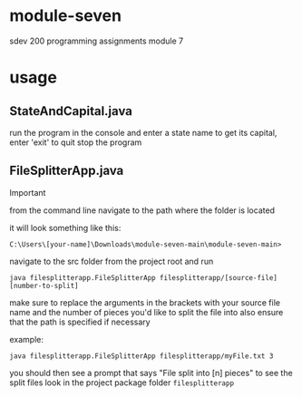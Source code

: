 # module-seven
sdev 200 programming assignments module 7

# usage

## StateAndCapital.java
run the program in the console and enter a state name to get its capital, enter 'exit' to quit stop the program

## FileSplitterApp.java
> [!IMPORTANT]
> from the command line navigate to the path where the folder is located
>
> it will look something like this:
> ```
> C:\Users\[your-name]\Downloads\module-seven-main\module-seven-main>
> ```
> navigate to the src folder from the project root and run 
> ```
> java filesplitterapp.FileSplitterApp filesplitterapp/[source-file] [number-to-split]
> ```
> make sure to replace the arguments in the brackets with your source file name and the number of pieces you'd like to split the file into
> also ensure that the path is specified if necessary
> 
> example:
> ```
> java filesplitterapp.FileSplitterApp filesplitterapp/myFile.txt 3
> ```
> you should then see a prompt that says "File split into [n] pieces"
> to see the split files look in the project package folder `filesplitterapp`
